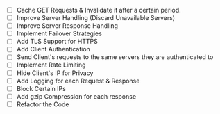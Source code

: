 - [ ] Cache GET Requests & Invalidate it after a certain period.
- [ ] Improve Server Handling (Discard Unavailable Servers)
- [ ] Improve Server Response Handling
- [ ] Implement Failover Strategies
- [ ] Add TLS Support for HTTPS
- [ ] Add Client Authentication
- [ ] Send Client's requests to the same servers they are authenticated to
- [ ] Implement Rate Limiting
- [ ] Hide Client's IP for Privacy
- [ ] Add Logging for each Request & Response
- [ ] Block Certain IPs
- [ ] Add gzip Compression for each response
- [ ] Refactor the Code
